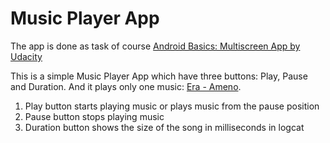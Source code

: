 # Music Player App


The app is done as task of course [Android Basics: Multiscreen App by Udacity](https://www.udacity.com/course/android-basics-multi-screen-apps--ud839)

This is a simple Music Player App which have three buttons: Play, Pause and Duration. And it plays only one music: [Era - Ameno](https://www.youtube.com/watch?v=RkZkekS8NQU).

1. Play button starts playing music or plays music from the pause position
2. Pause button stops playing music
3. Duration button shows the size of the song in milliseconds in logcat